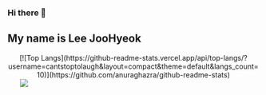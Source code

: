 ### Hi there 👋
## My name is Lee JooHyeok
<div align=center>
[![Top Langs](https://github-readme-stats.vercel.app/api/top-langs/?username=cantstoptolaugh&layout=compact&theme=default&langs_count=10)](https://github.com/anuraghazra/github-readme-stats)
</div>
<a href="https://www.instagram.com/wwwhyuk/">
    <img 
        src="http://img.shields.io/badge/-white?style=flat&logo=Instagram&link=https://www.instagram.com/wwwhyuk/"
        style="height : auto; margin-left : 25px; margin-right : 25px;"/>
</a>
